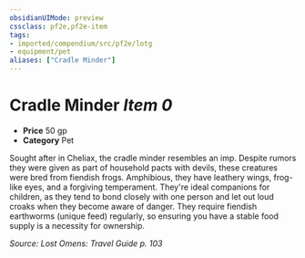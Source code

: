 ```yaml
---
obsidianUIMode: preview
cssclass: pf2e,pf2e-item
tags:
- imported/compendium/src/pf2e/lotg
- equipment/pet
aliases: ["Cradle Minder"]
---
```

# Cradle Minder *Item 0*  

- **Price** 50 gp
- **Category** Pet

Sought after in Cheliax, the cradle minder resembles an imp. Despite rumors they were given as part of household pacts with devils, these creatures were bred from fiendish frogs. Amphibious, they have leathery wings, frog-like eyes, and a forgiving temperament. They're ideal companions for children, as they tend to bond closely with one person and let out loud croaks when they become aware of danger. They require fiendish earthworms (unique feed) regularly, so ensuring you have a stable food supply is a necessity for ownership.

*Source: Lost Omens: Travel Guide p. 103*